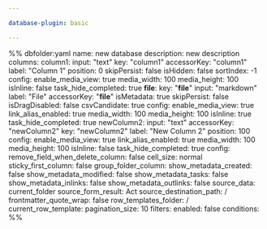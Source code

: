 ```yaml
---

database-plugin: basic

---
```


%% dbfolder:yaml
name: new database
description: new description
columns:
  column1:
    input: "text"
    key: "column1"
    accessorKey: "column1"
    label: "Column 1"
    position: 0
    skipPersist: false
    isHidden: false
    sortIndex: -1
    config:
      enable_media_view: true
      media_width: 100
      media_height: 100
      isInline: false
      task_hide_completed: true
  __file__:
    key: "__file__"
    input: "markdown"
    label: "File"
    accessorKey: "__file__"
    isMetadata: true
    skipPersist: false
    isDragDisabled: false
    csvCandidate: true
    config:
      enable_media_view: true
      link_alias_enabled: true
      media_width: 100
      media_height: 100
      isInline: true
      task_hide_completed: true
  newColumn2:
    input: "text"
    accessorKey: "newColumn2"
    key: "newColumn2"
    label: "New Column 2"
    position: 100
    config:
      enable_media_view: true
      link_alias_enabled: true
      media_width: 100
      media_height: 100
      isInline: false
      task_hide_completed: true
config:
  remove_field_when_delete_column: false
  cell_size: normal
  sticky_first_column: false
  group_folder_column: 
  show_metadata_created: false
  show_metadata_modified: false
  show_metadata_tasks: false
  show_metadata_inlinks: false
  show_metadata_outlinks: false
  source_data: current_folder
  source_form_result: Act
  source_destination_path: /
  frontmatter_quote_wrap: false
  row_templates_folder: /
  current_row_template: 
  pagination_size: 10
filters:
  enabled: false
  conditions:
%%